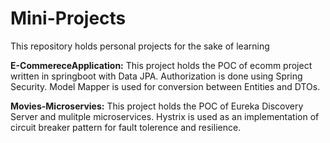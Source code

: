 # Mini-Projects
This repository holds personal projects for the sake of learning

**E-CommereceApplication:**
This project holds the POC of ecomm project written in springboot with Data JPA.
Authorization is done using Spring Security.
Model Mapper is used for conversion between Entities and DTOs.

**Movies-Microservies:**
This project holds the POC of Eureka Discovery Server and mulitple microservices.
Hystrix is used as an implementation of circuit breaker pattern for fault tolerence and resilience.


